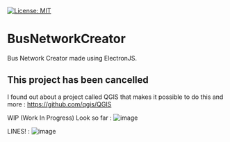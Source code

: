 [![License: MIT](https://img.shields.io/badge/License-MIT-yellow.svg)](https://opensource.org/licenses/MIT)
# BusNetworkCreator

Bus Network Creator made using ElectronJS.

## This project has been cancelled

I found out about a project called QGIS that makes it possible to do this and more : https://github.com/qgis/QGIS

WIP (Work In Progress)
Look so far :
![image](https://user-images.githubusercontent.com/18319764/103049996-2a5fd580-4561-11eb-8b3b-81957911b260.png)

LINES! :
![image](https://user-images.githubusercontent.com/18319764/103311575-bdc55a80-49e8-11eb-84ce-57e8365c27bf.png)

